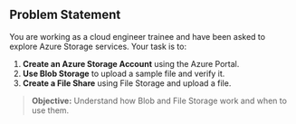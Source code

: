 ## **Problem Statement**

You are working as a cloud engineer trainee and have been asked to explore Azure Storage services. Your task is to:

1. **Create an Azure Storage Account** using the Azure Portal.
2. **Use Blob Storage** to upload a sample file and verify it.
3. **Create a File Share** using File Storage and upload a file.

> **Objective:** Understand how Blob and File Storage work and when to use them.
